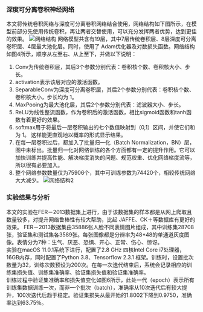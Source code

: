 ### 深度可分离卷积神经网络
本文将传统卷积网络与深度可分离卷积网络结合使用，网络结构如下图所示，在模型前部分先使用传统卷积，再让两者交替使用，可以充分发挥两者优势，达到更佳的效果。 
![网络结构](https://images.gitee.com/uploads/images/2021/0607/114129_5377d15c_8852279.png "网络结构.png") 
网络模型共含有19层，其中7层传统卷积层、8层深度可分离卷积层、4层最大池化层。同时，使用了 Adam优化器及对数损失函数。网络结构如图4所示，顺序从左至右、从上至下，并做以下说明： 
1. Conv为传统卷积层，其后3个参数分别代表：卷积核个数、卷积核大小、步长。
2. activation表示该层对应的激活函数。
3. SeparableConv为深度可分离卷积层，其后2个参数分别代表：卷积核个数、卷积核大小，步长均为 1。 
4. MaxPooing为最大池化层，其后2个参数分别代表：滤波器大小、步长。 
5. ReLU为线性整流函数，作为卷积后的激活函数，相比sigmoid函数和tanh函数有着更好的效果。 
6. softmax用于将最后一层卷积输出的七个数值映射到（0,1）区间，并使它们和为 1。 这样能更直观地以概率的形式显示结果。 
7. 在每一层卷积过后，都加入了批量归一化（Batch Normalization，BN）层，图中未标出。批量归一化对网络训练的各个方面都有一定的提升作用。它可以加快训练并提高性能、解决梯度消失的问题、规范权重、优化网络梯度流等，所以很有必要加入。 
8. 整个网络参数数量仅为75906个，其中可训练参数为74420个，相较传统网络大大减少。 
![网络结构2](https://images.gitee.com/uploads/images/2021/0607/114146_e097c4d1_8852279.png "网络结构2.png")
### 实验结果与分析
本文的实验在FER－2013数据集上进行，由于该数据集的样本都是从网上爬取且数量较多，对提升网络鲁棒性有较大帮助，比起 JAFFE、CK＋等数据库有更好的效果。
FER－2013数据集由35886张人脸不同表情图片组成，其中训练集28708张，验证集和测试集各3589张。每张图像都是分辨率为48*48的单通道灰度图像。表情分为7种：生气、厌恶、恐惧、开心、正常、伤心、惊讶。  
实验在macOS 11.0.1系统下进行，配置了2.8 GHz 四核Intel Core i7处理器，16GB内存，同时配置了Python 3.8、Tensorflow 2.3.1 框架。训练时，设置批次数量为32，训练次数预设为200次。在每一次迭代结束后，系统会记录相应的训练集损失值、训练集准确率、验证集损失值和验证集准确率。  
训练过程中验证集准确率和损失值变化如图6所示，此处一代（epoch）表示所有训练集数据训练一次，而非一个批次（batch），准确率从10次迭代后有较大提升，100次迭代后趋于稳定。验证集损失从最开始的1.8002下降到0.9750，准确率达到63.75％。